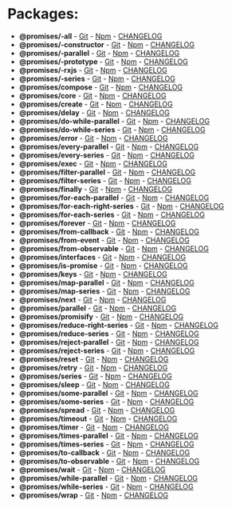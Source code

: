 
# Packages:
- **@promises/-all** - [Git](https://github.com/yisraelx/promises/blob/master/modules/-all) - [Npm](https://npmjs.com/package/@promises/-all) - [CHANGELOG](https://github.com/yisraelx/promises/blob/master/modules/-all/CHANGELOG.md)
- **@promises/-constructor** - [Git](https://github.com/yisraelx/promises/blob/master/modules/-constructor) - [Npm](https://npmjs.com/package/@promises/-constructor) - [CHANGELOG](https://github.com/yisraelx/promises/blob/master/modules/-constructor/CHANGELOG.md)
- **@promises/-parallel** - [Git](https://github.com/yisraelx/promises/blob/master/modules/-parallel) - [Npm](https://npmjs.com/package/@promises/-parallel) - [CHANGELOG](https://github.com/yisraelx/promises/blob/master/modules/-parallel/CHANGELOG.md)
- **@promises/-prototype** - [Git](https://github.com/yisraelx/promises/blob/master/modules/-prototype) - [Npm](https://npmjs.com/package/@promises/-prototype) - [CHANGELOG](https://github.com/yisraelx/promises/blob/master/modules/-prototype/CHANGELOG.md)
- **@promises/-rxjs** - [Git](https://github.com/yisraelx/promises/blob/master/modules/-rxjs) - [Npm](https://npmjs.com/package/@promises/-rxjs) - [CHANGELOG](https://github.com/yisraelx/promises/blob/master/modules/-rxjs/CHANGELOG.md)
- **@promises/-series** - [Git](https://github.com/yisraelx/promises/blob/master/modules/-series) - [Npm](https://npmjs.com/package/@promises/-series) - [CHANGELOG](https://github.com/yisraelx/promises/blob/master/modules/-series/CHANGELOG.md)
- **@promises/compose** - [Git](https://github.com/yisraelx/promises/blob/master/modules/compose) - [Npm](https://npmjs.com/package/@promises/compose) - [CHANGELOG](https://github.com/yisraelx/promises/blob/master/modules/compose/CHANGELOG.md)
- **@promises/core** - [Git](https://github.com/yisraelx/promises/blob/master/modules/core) - [Npm](https://npmjs.com/package/@promises/core) - [CHANGELOG](https://github.com/yisraelx/promises/blob/master/modules/core/CHANGELOG.md)
- **@promises/create** - [Git](https://github.com/yisraelx/promises/blob/master/modules/create) - [Npm](https://npmjs.com/package/@promises/create) - [CHANGELOG](https://github.com/yisraelx/promises/blob/master/modules/create/CHANGELOG.md)
- **@promises/delay** - [Git](https://github.com/yisraelx/promises/blob/master/modules/delay) - [Npm](https://npmjs.com/package/@promises/delay) - [CHANGELOG](https://github.com/yisraelx/promises/blob/master/modules/delay/CHANGELOG.md)
- **@promises/do-while-parallel** - [Git](https://github.com/yisraelx/promises/blob/master/modules/do-while-parallel) - [Npm](https://npmjs.com/package/@promises/do-while-parallel) - [CHANGELOG](https://github.com/yisraelx/promises/blob/master/modules/do-while-parallel/CHANGELOG.md)
- **@promises/do-while-series** - [Git](https://github.com/yisraelx/promises/blob/master/modules/do-while-series) - [Npm](https://npmjs.com/package/@promises/do-while-series) - [CHANGELOG](https://github.com/yisraelx/promises/blob/master/modules/do-while-series/CHANGELOG.md)
- **@promises/error** - [Git](https://github.com/yisraelx/promises/blob/master/modules/error) - [Npm](https://npmjs.com/package/@promises/error) - [CHANGELOG](https://github.com/yisraelx/promises/blob/master/modules/error/CHANGELOG.md)
- **@promises/every-parallel** - [Git](https://github.com/yisraelx/promises/blob/master/modules/every-parallel) - [Npm](https://npmjs.com/package/@promises/every-parallel) - [CHANGELOG](https://github.com/yisraelx/promises/blob/master/modules/every-parallel/CHANGELOG.md)
- **@promises/every-series** - [Git](https://github.com/yisraelx/promises/blob/master/modules/every-series) - [Npm](https://npmjs.com/package/@promises/every-series) - [CHANGELOG](https://github.com/yisraelx/promises/blob/master/modules/every-series/CHANGELOG.md)
- **@promises/exec** - [Git](https://github.com/yisraelx/promises/blob/master/modules/exec) - [Npm](https://npmjs.com/package/@promises/exec) - [CHANGELOG](https://github.com/yisraelx/promises/blob/master/modules/exec/CHANGELOG.md)
- **@promises/filter-parallel** - [Git](https://github.com/yisraelx/promises/blob/master/modules/filter-parallel) - [Npm](https://npmjs.com/package/@promises/filter-parallel) - [CHANGELOG](https://github.com/yisraelx/promises/blob/master/modules/filter-parallel/CHANGELOG.md)
- **@promises/filter-series** - [Git](https://github.com/yisraelx/promises/blob/master/modules/filter-series) - [Npm](https://npmjs.com/package/@promises/filter-series) - [CHANGELOG](https://github.com/yisraelx/promises/blob/master/modules/filter-series/CHANGELOG.md)
- **@promises/finally** - [Git](https://github.com/yisraelx/promises/blob/master/modules/finally) - [Npm](https://npmjs.com/package/@promises/finally) - [CHANGELOG](https://github.com/yisraelx/promises/blob/master/modules/finally/CHANGELOG.md)
- **@promises/for-each-parallel** - [Git](https://github.com/yisraelx/promises/blob/master/modules/for-each-parallel) - [Npm](https://npmjs.com/package/@promises/for-each-parallel) - [CHANGELOG](https://github.com/yisraelx/promises/blob/master/modules/for-each-parallel/CHANGELOG.md)
- **@promises/for-each-right-series** - [Git](https://github.com/yisraelx/promises/blob/master/modules/for-each-right-series) - [Npm](https://npmjs.com/package/@promises/for-each-right-series) - [CHANGELOG](https://github.com/yisraelx/promises/blob/master/modules/for-each-right-series/CHANGELOG.md)
- **@promises/for-each-series** - [Git](https://github.com/yisraelx/promises/blob/master/modules/for-each-series) - [Npm](https://npmjs.com/package/@promises/for-each-series) - [CHANGELOG](https://github.com/yisraelx/promises/blob/master/modules/for-each-series/CHANGELOG.md)
- **@promises/forever** - [Git](https://github.com/yisraelx/promises/blob/master/modules/forever) - [Npm](https://npmjs.com/package/@promises/forever) - [CHANGELOG](https://github.com/yisraelx/promises/blob/master/modules/forever/CHANGELOG.md)
- **@promises/from-callback** - [Git](https://github.com/yisraelx/promises/blob/master/modules/from-callback) - [Npm](https://npmjs.com/package/@promises/from-callback) - [CHANGELOG](https://github.com/yisraelx/promises/blob/master/modules/from-callback/CHANGELOG.md)
- **@promises/from-event** - [Git](https://github.com/yisraelx/promises/blob/master/modules/from-event) - [Npm](https://npmjs.com/package/@promises/from-event) - [CHANGELOG](https://github.com/yisraelx/promises/blob/master/modules/from-event/CHANGELOG.md)
- **@promises/from-observable** - [Git](https://github.com/yisraelx/promises/blob/master/modules/from-observable) - [Npm](https://npmjs.com/package/@promises/from-observable) - [CHANGELOG](https://github.com/yisraelx/promises/blob/master/modules/from-observable/CHANGELOG.md)
- **@promises/interfaces** - [Git](https://github.com/yisraelx/promises/blob/master/modules/interfaces) - [Npm](https://npmjs.com/package/@promises/interfaces) - [CHANGELOG](https://github.com/yisraelx/promises/blob/master/modules/interfaces/CHANGELOG.md)
- **@promises/is-promise** - [Git](https://github.com/yisraelx/promises/blob/master/modules/is-promise) - [Npm](https://npmjs.com/package/@promises/is-promise) - [CHANGELOG](https://github.com/yisraelx/promises/blob/master/modules/is-promise/CHANGELOG.md)
- **@promises/keys** - [Git](https://github.com/yisraelx/promises/blob/master/modules/keys) - [Npm](https://npmjs.com/package/@promises/keys) - [CHANGELOG](https://github.com/yisraelx/promises/blob/master/modules/keys/CHANGELOG.md)
- **@promises/map-parallel** - [Git](https://github.com/yisraelx/promises/blob/master/modules/map-parallel) - [Npm](https://npmjs.com/package/@promises/map-parallel) - [CHANGELOG](https://github.com/yisraelx/promises/blob/master/modules/map-parallel/CHANGELOG.md)
- **@promises/map-series** - [Git](https://github.com/yisraelx/promises/blob/master/modules/map-series) - [Npm](https://npmjs.com/package/@promises/map-series) - [CHANGELOG](https://github.com/yisraelx/promises/blob/master/modules/map-series/CHANGELOG.md)
- **@promises/next** - [Git](https://github.com/yisraelx/promises/blob/master/modules/next) - [Npm](https://npmjs.com/package/@promises/next) - [CHANGELOG](https://github.com/yisraelx/promises/blob/master/modules/next/CHANGELOG.md)
- **@promises/parallel** - [Git](https://github.com/yisraelx/promises/blob/master/modules/parallel) - [Npm](https://npmjs.com/package/@promises/parallel) - [CHANGELOG](https://github.com/yisraelx/promises/blob/master/modules/parallel/CHANGELOG.md)
- **@promises/promisify** - [Git](https://github.com/yisraelx/promises/blob/master/modules/promisify) - [Npm](https://npmjs.com/package/@promises/promisify) - [CHANGELOG](https://github.com/yisraelx/promises/blob/master/modules/promisify/CHANGELOG.md)
- **@promises/reduce-right-series** - [Git](https://github.com/yisraelx/promises/blob/master/modules/reduce-right-series) - [Npm](https://npmjs.com/package/@promises/reduce-right-series) - [CHANGELOG](https://github.com/yisraelx/promises/blob/master/modules/reduce-right-series/CHANGELOG.md)
- **@promises/reduce-series** - [Git](https://github.com/yisraelx/promises/blob/master/modules/reduce-series) - [Npm](https://npmjs.com/package/@promises/reduce-series) - [CHANGELOG](https://github.com/yisraelx/promises/blob/master/modules/reduce-series/CHANGELOG.md)
- **@promises/reject-parallel** - [Git](https://github.com/yisraelx/promises/blob/master/modules/reject-parallel) - [Npm](https://npmjs.com/package/@promises/reject-parallel) - [CHANGELOG](https://github.com/yisraelx/promises/blob/master/modules/reject-parallel/CHANGELOG.md)
- **@promises/reject-series** - [Git](https://github.com/yisraelx/promises/blob/master/modules/reject-series) - [Npm](https://npmjs.com/package/@promises/reject-series) - [CHANGELOG](https://github.com/yisraelx/promises/blob/master/modules/reject-series/CHANGELOG.md)
- **@promises/reset** - [Git](https://github.com/yisraelx/promises/blob/master/modules/reset) - [Npm](https://npmjs.com/package/@promises/reset) - [CHANGELOG](https://github.com/yisraelx/promises/blob/master/modules/reset/CHANGELOG.md)
- **@promises/retry** - [Git](https://github.com/yisraelx/promises/blob/master/modules/retry) - [Npm](https://npmjs.com/package/@promises/retry) - [CHANGELOG](https://github.com/yisraelx/promises/blob/master/modules/retry/CHANGELOG.md)
- **@promises/series** - [Git](https://github.com/yisraelx/promises/blob/master/modules/series) - [Npm](https://npmjs.com/package/@promises/series) - [CHANGELOG](https://github.com/yisraelx/promises/blob/master/modules/series/CHANGELOG.md)
- **@promises/sleep** - [Git](https://github.com/yisraelx/promises/blob/master/modules/sleep) - [Npm](https://npmjs.com/package/@promises/sleep) - [CHANGELOG](https://github.com/yisraelx/promises/blob/master/modules/sleep/CHANGELOG.md)
- **@promises/some-parallel** - [Git](https://github.com/yisraelx/promises/blob/master/modules/some-parallel) - [Npm](https://npmjs.com/package/@promises/some-parallel) - [CHANGELOG](https://github.com/yisraelx/promises/blob/master/modules/some-parallel/CHANGELOG.md)
- **@promises/some-series** - [Git](https://github.com/yisraelx/promises/blob/master/modules/some-series) - [Npm](https://npmjs.com/package/@promises/some-series) - [CHANGELOG](https://github.com/yisraelx/promises/blob/master/modules/some-series/CHANGELOG.md)
- **@promises/spread** - [Git](https://github.com/yisraelx/promises/blob/master/modules/spread) - [Npm](https://npmjs.com/package/@promises/spread) - [CHANGELOG](https://github.com/yisraelx/promises/blob/master/modules/spread/CHANGELOG.md)
- **@promises/timeout** - [Git](https://github.com/yisraelx/promises/blob/master/modules/timeout) - [Npm](https://npmjs.com/package/@promises/timeout) - [CHANGELOG](https://github.com/yisraelx/promises/blob/master/modules/timeout/CHANGELOG.md)
- **@promises/timer** - [Git](https://github.com/yisraelx/promises/blob/master/modules/timer) - [Npm](https://npmjs.com/package/@promises/timer) - [CHANGELOG](https://github.com/yisraelx/promises/blob/master/modules/timer/CHANGELOG.md)
- **@promises/times-parallel** - [Git](https://github.com/yisraelx/promises/blob/master/modules/times-parallel) - [Npm](https://npmjs.com/package/@promises/times-parallel) - [CHANGELOG](https://github.com/yisraelx/promises/blob/master/modules/times-parallel/CHANGELOG.md)
- **@promises/times-series** - [Git](https://github.com/yisraelx/promises/blob/master/modules/times-series) - [Npm](https://npmjs.com/package/@promises/times-series) - [CHANGELOG](https://github.com/yisraelx/promises/blob/master/modules/times-series/CHANGELOG.md)
- **@promises/to-callback** - [Git](https://github.com/yisraelx/promises/blob/master/modules/to-callback) - [Npm](https://npmjs.com/package/@promises/to-callback) - [CHANGELOG](https://github.com/yisraelx/promises/blob/master/modules/to-callback/CHANGELOG.md)
- **@promises/to-observable** - [Git](https://github.com/yisraelx/promises/blob/master/modules/to-observable) - [Npm](https://npmjs.com/package/@promises/to-observable) - [CHANGELOG](https://github.com/yisraelx/promises/blob/master/modules/to-observable/CHANGELOG.md)
- **@promises/wait** - [Git](https://github.com/yisraelx/promises/blob/master/modules/wait) - [Npm](https://npmjs.com/package/@promises/wait) - [CHANGELOG](https://github.com/yisraelx/promises/blob/master/modules/wait/CHANGELOG.md)
- **@promises/while-parallel** - [Git](https://github.com/yisraelx/promises/blob/master/modules/while-parallel) - [Npm](https://npmjs.com/package/@promises/while-parallel) - [CHANGELOG](https://github.com/yisraelx/promises/blob/master/modules/while-parallel/CHANGELOG.md)
- **@promises/while-series** - [Git](https://github.com/yisraelx/promises/blob/master/modules/while-series) - [Npm](https://npmjs.com/package/@promises/while-series) - [CHANGELOG](https://github.com/yisraelx/promises/blob/master/modules/while-series/CHANGELOG.md)
- **@promises/wrap** - [Git](https://github.com/yisraelx/promises/blob/master/modules/wrap) - [Npm](https://npmjs.com/package/@promises/wrap) - [CHANGELOG](https://github.com/yisraelx/promises/blob/master/modules/wrap/CHANGELOG.md)

